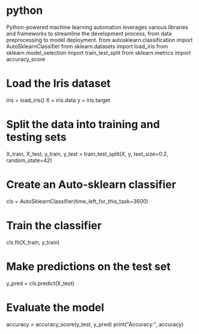# python
Python-powered machine learning automation leverages various libraries and frameworks to streamline the development process, from data preprocessing to model deployment. 
from autosklearn.classification import AutoSklearnClassifier
from sklearn.datasets import load_iris
from sklearn.model_selection import train_test_split
from sklearn.metrics import accuracy_score

# Load the Iris dataset
iris = load_iris()
X = iris.data
y = iris.target

# Split the data into training and testing sets
X_train, X_test, y_train, y_test = train_test_split(X, y, test_size=0.2, random_state=42)

# Create an Auto-sklearn classifier
cls = AutoSklearnClassifier(time_left_for_this_task=3600)

# Train the classifier
cls.fit(X_train, y_train)

# Make predictions on the test set
y_pred = cls.predict(X_test)

# Evaluate the model
accuracy = accuracy_score(y_test, y_pred)
print("Accuracy:", accuracy)
